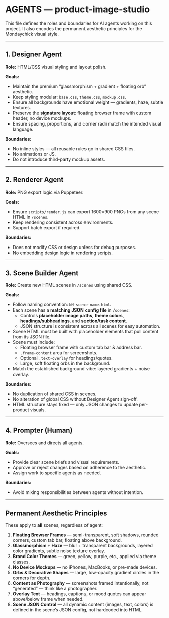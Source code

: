 # AGENTS — product-image-studio

This file defines the roles and boundaries for AI agents working on this project.
It also encodes the permanent aesthetic principles for the Mondaychick visual style.

---

## 1. **Designer Agent**
**Role:** HTML/CSS visual styling and layout polish.

**Goals:**
- Maintain the premium “glassmorphism + gradient + floating orb” aesthetic.
- Keep styling modular: `base.css`, `theme.css`, `mockup.css`.
- Ensure all backgrounds have emotional weight — gradients, haze, subtle textures.
- Preserve the **signature layout**: floating browser frame with custom header, no device mockups.
- Ensure spacing, proportions, and corner radii match the intended visual language.

**Boundaries:**
- No inline styles — all reusable rules go in shared CSS files.
- No animations or JS.
- Do not introduce third-party mockup assets.

---

## 2. **Renderer Agent**
**Role:** PNG export logic via Puppeteer.

**Goals:**
- Ensure `scripts/render.js` can export 1600×900 PNGs from any scene HTML in `/scenes`.
- Keep rendering consistent across environments.
- Support batch export if required.

**Boundaries:**
- Does not modify CSS or design unless for debug purposes.
- No embedding design logic in rendering scripts.

---

## 3. **Scene Builder Agent**
**Role:** Create new HTML scenes in `/scenes` using shared CSS.

**Goals:**
- Follow naming convention: `NN-scene-name.html`.
- Each scene has a **matching JSON config file** in `/scenes`:
  - Controls **placeholder image paths**, **theme colors**, **headings/subheadings**, and **section/task content**.
  - JSON structure is consistent across all scenes for easy automation.
- Scene HTML must be built with placeholder elements that pull content from its JSON file.
- Scene must include:
  - Floating browser frame with custom tab bar & address bar.
  - `.frame-content` area for screenshots.
  - Optional `.text-overlay` for headings/quotes.
  - Large, soft floating orbs in the background.
- Match the established background vibe: layered gradients + noise overlay.

**Boundaries:**
- No duplication of shared CSS in scenes.
- No alteration of global CSS without Designer Agent sign-off.
- HTML structure stays fixed — only JSON changes to update per-product visuals.

---

## 4. **Prompter (Human)**
**Role:** Oversees and directs all agents.

**Goals:**
- Provide clear scene briefs and visual requirements.
- Approve or reject changes based on adherence to the aesthetic.
- Assign work to specific agents as needed.

**Boundaries:**
- Avoid mixing responsibilities between agents without intention.

---

## Permanent Aesthetic Principles

These apply to **all** scenes, regardless of agent:

1. **Floating Browser Frames** — semi-transparent, soft shadows, rounded corners, custom tab bar, floating above background.
2. **Glassmorphism + Haze** — blur + transparent backgrounds, layered color gradients, subtle noise texture overlay.
3. **Brand Color Themes** — green, yellow, purple, etc., applied via theme classes.
4. **No Device Mockups** — no iPhones, MacBooks, or pre-made devices.
5. **Orbs & Decorative Shapes** — large, low-opacity gradient circles in the corners for depth.
6. **Content as Photography** — screenshots framed intentionally, not “generated” — think like a photographer.
7. **Overlay Text** — headings, captions, or mood quotes can appear above/below frame when needed.
8. **Scene JSON Control** — all dynamic content (images, text, colors) is defined in the scene’s JSON config, not hardcoded into HTML.

